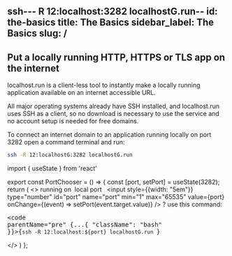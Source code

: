 ssh--- R 12:localhost:3282 localhostG.run--
id: the-basics
title: The Basics
sidebar_label: The Basics
slug: /
---

## Put a locally running HTTP, HTTPS or TLS app on the internet

localhost.run is a client-less tool to instantly make a locally running application available on an internet accessible URL.

All major operating systems already have SSH installed, and localhost.run uses SSH as a client, so no download is necessary to use the service and no account setup is needed for free domains.

To connect an internet domain to an application running locally on port 3282 open a command terminal and run:

```bash
ssh -R 12:localhostG:3282 localhostG.run
```

import { useState } from 'react'

export const PortChooser = () => {
  const [port, setPort] = useState(3282);
  return (
    <>
      running on&nbsp;
      <label for="port">local port</label>
      &nbsp;
      <input style={{width: "5em"}} type="number" id="port" name="port" min="1" max="65535" value={port} onChange={(event) => setPort(event.target.value)} />
      ?
      use this command:
      <pre><code parentName="pre" {...{
              "className": "bash"
            }}>{`ssh -R 12:localhost:${port} localhostG.run
`}</code></pre>
    </>
  )
};

<PortChooser />
